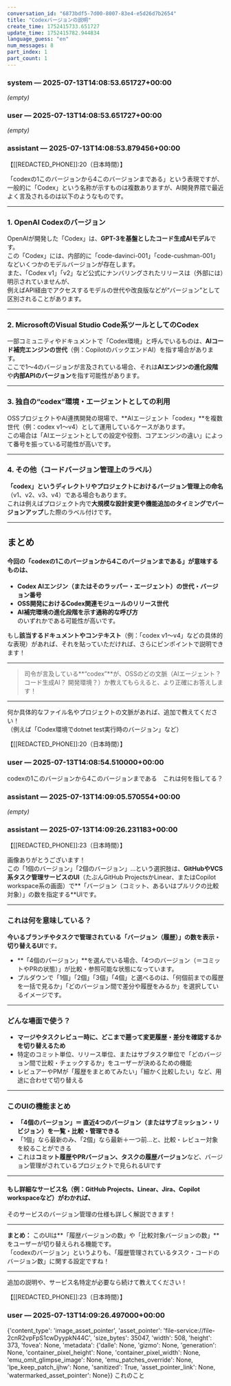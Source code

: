 ```yaml
---
conversation_id: "6873bdf5-7d00-8007-83e4-e5d26d7b2654"
title: "Codexバージョンの説明"
create_time: 1752415733.651727
update_time: 1752415782.944834
language_guess: "en"
num_messages: 8
part_index: 1
part_count: 1
---
```


### system — 2025-07-13T14:08:53.651727+00:00

_(empty)_

### user — 2025-07-13T14:08:53.651727+00:00

_(empty)_

### assistant — 2025-07-13T14:08:53.879456+00:00

【[[REDACTED_PHONE]]:20（日本時間）】

「codexの1このバージョンから4このバージョンまである」という表現ですが、  
一般的に「Codex」という名称が示すものは複数ありますが、AI開発界隈で最近よく言及されるのは以下のようなものです。

---

### 1. OpenAI Codexのバージョン

OpenAIが開発した「Codex」は、**GPT-3を基盤としたコード生成AIモデル**です。  
この「Codex」には、内部的に「code-davinci-001」「code-cushman-001」などいくつかのモデルバージョンが存在します。  
また、「Codex v1」「v2」など公式にナンバリングされたリリースは（外部には）明示されていませんが、  
例えばAPI経由でアクセスするモデルの世代や改良版などが“バージョン”として区別されることがあります。

---

### 2. MicrosoftのVisual Studio Code系ツールとしてのCodex

一部コミュニティやドキュメントで「Codex環境」と呼んでいるものは、**AIコード補完エンジンの世代**（例：CopilotのバックエンドAI）を指す場合があります。  
ここで1〜4のバージョンが言及されている場合、それは**AIエンジンの進化段階**や**内部APIのバージョン**を指す可能性があります。

---

### 3. 独自の“codex”環境・エージェントとしての利用

OSSプロジェクトやAI連携開発の現場で、**AIエージェント「codex」**を複数世代（例：codex v1〜v4）として運用しているケースがあります。  
この場合は「AIエージェントとしての設定や役割、コアエンジンの違い」によって番号を振っている可能性が高いです。

---

### 4. その他（コードバージョン管理上のラベル）

**「codex」というディレクトリやプロジェクトにおけるバージョン管理上の命名**（v1、v2、v3、v4）である場合もあります。  
これは例えばプロジェクト内で**大規模な設計変更や機能追加のタイミングでバージョンアップ**した際のラベル付けです。

---

## まとめ

#### 今回の「codexの1このバージョンから4このバージョンまである」が意味するものは、  
- **Codex AIエンジン（またはそのラッパー・エージェント）の世代・バージョン番号**  
- **OSS開発におけるCodex関連モジュールのリリース世代**  
- **AI補完環境の進化段階を示す通称的な呼び方**  
のいずれかである可能性が高いです。

もし**該当するドキュメントやコンテキスト**（例：「codex v1〜v4」などの具体的な表現）があれば、それを貼っていただければ、さらにピンポイントで説明できます！

---

> 司令が言及している**“codex”**が、OSSのどの文脈（AIエージェント？ コード生成AI？ 開発環境？）か教えてもらえると、より正確にお答えします！

---

何か具体的なファイル名やプロジェクトの文脈があれば、追加で教えてください！  
（例えば「Codex環境でdotnet test実行時のバージョン」など）

【[[REDACTED_PHONE]]:20（日本時間）】

### user — 2025-07-13T14:08:54.510000+00:00

codexの1このバージョンから4このバージョンまである　これは何を指してる？

### assistant — 2025-07-13T14:09:05.570554+00:00

_(empty)_

### assistant — 2025-07-13T14:09:26.231183+00:00

【[[REDACTED_PHONE]]:23（日本時間）】

画像ありがとうございます！  
この「1個のバージョン」「2個のバージョン」…という選択肢は、**GitHubやVCS系タスク管理サービスのUI**（たぶんGitHub ProjectsかLinear、またはCopilot workspace系の画面）で**「バージョン（コミット、あるいはプルリクの比較対象）」の数を指定する**UIです。

---

### これは何を意味している？

**今いるブランチやタスクで管理されている「バージョン（履歴）」の数を表示・切り替えるUI**です。

- **「4個のバージョン」**を選んでいる場合、「4つのバージョン（＝コミットやPRの状態）」が比較・参照可能な状態になっています。
- プルダウンで「1個」「2個」「3個」「4個」と選べるのは、「何個前までの履歴を一括で見るか」「どのバージョン間で差分や履歴をみるか」を選択しているイメージです。

---

### どんな場面で使う？

- **マージやタスクレビュー時に、どこまで遡って変更履歴・差分を確認するかを切り替えるため**
- 特定のコミット単位、リリース単位、またはサブタスク単位で「どのバージョン間で比較・チェックするか」をユーザーが決めるための機能
- レビュアーやPMが「履歴をまとめてみたい」「細かく比較したい」など、用途に合わせて切り替える

---

### このUIの機能まとめ

- **「4個のバージョン」＝ 直近4つのバージョン（またはサブミッション・リビジョン）を一覧・比較・管理できる**
- 「1個」なら最新のみ、「2個」なら最新＋一つ前…と、比較・レビュー対象を絞ることができる
- これは**コミット履歴やPRバージョン、タスクの履歴バージョン**など、バージョン管理がされているプロジェクトで見られるUIです

---

#### もし詳細なサービス名（例：GitHub Projects、Linear、Jira、Copilot workspaceなど）がわかれば、  
そのサービスのバージョン管理の仕様も詳しく解説できます！

---

**まとめ：**
このUIは**「履歴バージョンの数」や「比較対象バージョンの数」**をユーザーが切り替えられる機能です。  
「codexのバージョン」というよりも、「履歴管理されているタスク・コードのバージョン数」に関する設定ですね！

---

追加の説明や、サービス名特定が必要なら続けて教えてください！

【[[REDACTED_PHONE]]:23（日本時間）】

### user — 2025-07-13T14:09:26.497000+00:00

{'content_type': 'image_asset_pointer', 'asset_pointer': 'file-service://file-2cnR2vpFpS1cwDyypkN44C', 'size_bytes': 35047, 'width': 508, 'height': 373, 'fovea': None, 'metadata': {'dalle': None, 'gizmo': None, 'generation': None, 'container_pixel_height': None, 'container_pixel_width': None, 'emu_omit_glimpse_image': None, 'emu_patches_override': None, 'lpe_keep_patch_ijhw': None, 'sanitized': True, 'asset_pointer_link': None, 'watermarked_asset_pointer': None}}
これのこと
